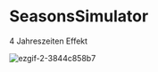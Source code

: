 # SeasonsSimulator
4 Jahreszeiten Effekt

![ezgif-2-3844c858b7](https://github.com/jAps89/SeasonsSimulator/assets/141808925/0cc46141-5ec9-4c2a-8b4a-aac11999da3b)
